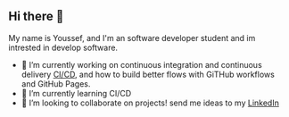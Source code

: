## Hi there 👋

My name is Youssef, and I'm an software developer student and im intrested in develop software.

- 🔭 I’m currently working on continuous integration and continuous delivery [CI/CD](https://github.com/Y00e/cd-react-ciphher-frontend), and how to build better flows with GiTHub workflows and GitHub Pages.
- 🌱 I’m currently learning CI/CD
- 👯 I’m looking to collaborate on projects! send me ideas to my [LinkedIn](https://www.linkedin.com/in/youssef-bouallala-319518287/)

<!--
**Y00e/Y00e** is a ✨ _special_ ✨ repository because its `README.md` (this file) appears on your GitHub profile.

Here are some ideas to get you started:

- 🔭 I’m currently working on ...
- 🌱 I’m currently learning ...
- 👯 I’m looking to collaborate on ...
- 🤔 I’m looking for help with ...
- 💬 Ask me about ...
- 📫 How to reach me: ...
- 😄 Pronouns: ...
- ⚡ Fun fact: ...
-->
